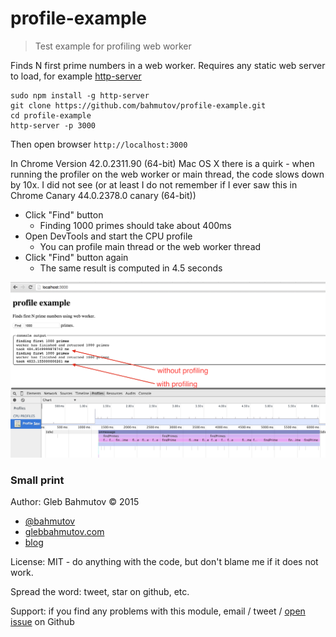 # profile-example

> Test example for profiling web worker

Finds N first prime numbers in a web worker. Requires any static web server to load, for
example [http-server](https://www.npmjs.com/package/http-server)

    sudo npm install -g http-server
    git clone https://github.com/bahmutov/profile-example.git
    cd profile-example
    http-server -p 3000

Then open browser `http://localhost:3000`

In Chrome Version 42.0.2311.90 (64-bit) Mac OS X there is a quirk - when running the
profiler on the web worker or main thread, the code slows down by 10x. I did not see (or at least I do not
remember if I ever saw this in Chrome Canary 44.0.2378.0 canary (64-bit))

* Click "Find" button
    - Finding 1000 primes should take about 400ms
* Open DevTools and start the CPU profile
    - You can profile main thread or the web worker thread
* Click "Find" button again
    - The same result is computed in 4.5 seconds

![profile example](profile-example.png)

### Small print

Author: Gleb Bahmutov &copy; 2015

* [@bahmutov](https://twitter.com/bahmutov)
* [glebbahmutov.com](http://glebbahmutov.com)
* [blog](http://glebbahmutov.com/blog/)

License: MIT - do anything with the code, but don't blame me if it does not work.

Spread the word: tweet, star on github, etc.

Support: if you find any problems with this module, email / tweet /
[open issue](https://github.com/bahmutov/profile-example/issues) on Github
